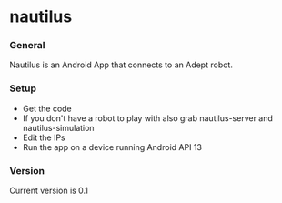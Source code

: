 # nautilus
### General
Nautilus is an Android App that connects to an Adept robot.

### Setup
- Get the code
- If you don't have a robot to play with also grab nautilus-server and nautilus-simulation
- Edit the IPs
- Run the app on a device running Android API 13

### Version
Current version is 0.1
